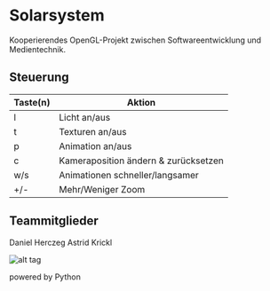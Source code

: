 # Solarsystem
Kooperierendes OpenGL-Projekt zwischen Softwareentwicklung und Medientechnik.

Steuerung
---

| Taste(n) | Aktion                               |
| ---------|--------------------------------------|
| l        | Licht an/aus                         |
| t        | Texturen an/aus                      |
| p        | Animation an/aus                     |
| c        | Kameraposition ändern & zurücksetzen |
| w/s      | Animationen schneller/langsamer      |
| +/-      | Mehr/Weniger Zoom                    |

Teammitglieder
---
Daniel Herczeg
Astrid Krickl

![alt tag](http://i60.tinypic.com/2chq9a8.jpg)

powered by Python
